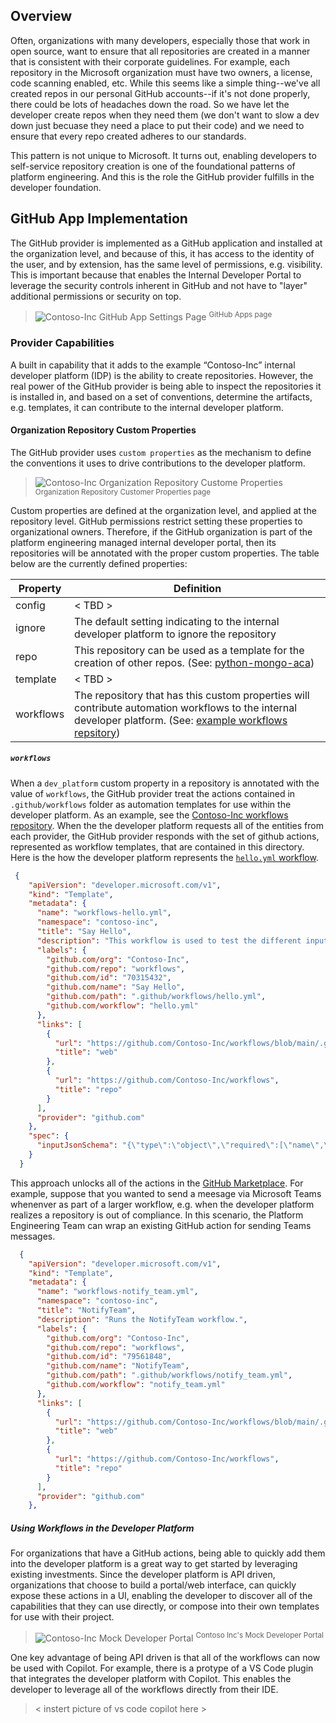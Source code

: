 ## Overview
Often, organizations with many developers, especially those that work in open source, want to ensure that all repositories are created in a manner that is consistent with their corporate guidelines. For example, each repository in the Microsoft organization must have two owners, a license, code scanning enabled, etc. While this seems like a simple thing--we've all created repos in our personal GitHub accounts--if it's not done properly, there could be lots of headaches down the road. So we have let the developer create repos when they need them (we don't want to slow a dev down just becuase they need a place to put their code) and we need to ensure that every repo created adheres to our standards.

This pattern is not unique to Microsoft. It turns out, enabling developers to self-service repository creation is one of the foundational patterns of platform engineering. And this is the role the GitHub provider fulfills in the developer foundation.

## GitHub App Implementation

The GitHub provider is implemented as a GitHub application and installed at the organization level, and because of this, it has access to the identity of the user, and by extension, has the same level of permissions, e.g. visibility. This is important because that enables the Internal Developer Portal to leverage the security controls inherent in GitHub and not have to "layer" additional permissions or security on top.
> ![Contoso-Inc GitHub App Settings Page](./images/contoso-org-ghapps.png)
> <sup>GitHub Apps page</sup>

### Provider Capabilities

A built in capability that it adds to the example “Contoso-Inc” internal developer platform (IDP) is the ability to create repositories. However, the real power of the GitHub provider is being able to inspect the repositories it is installed in, and based on a set of conventions, determine the artifacts, e.g. templates, it can contribute to the internal developer platform. 

#### Organization Repository Custom Properties
The GitHub provider uses `custom properties` as the mechanism to define the conventions it uses to drive contributions to the developer platform. 

> ![Contoso-Inc Organization Repository Custome Properties](./images/repo-custom-properties.png)
> <sup>Organization Repository Customer Properties page</sup>

Custom properties are defined at the organization level, and applied at the repository level. GitHub permissions restrict setting these properties to organizational owners. Therefore, if the GitHub organization is part of the platform engineering managed internal developer portal, then its repositories will be annotated with the proper custom properties. The table below are the currently defined properties:

|Property|Definition|
|----------|-----|
|config    | < TBD > |
|ignore    | The default setting indicating to the internal developer platform to ignore the repository  |
|repo      | This repository can be used as a template for the creation of other repos. (See: [python-mongo-aca](https://github.com/Contoso-Inc/python-mongo-aca)) |
|template  | < TBD > |
|workflows | The repository that has this custom properties will contribute automation workflows to the internal developer platform. (See: [example workflows repsitory](https://github.com/Contoso-Inc/workflows)) |


##### `workflows`

When a `dev_platform` custom property in a repository is annotated with the value of `workflows`, the GitHub provider treat the actions contained in `.github/workflows` folder as automation templates for use within the developer platform. As an example, see the [Contoso-Inc workflows repository](https://github.com/Contoso-Inc/workflows/tree/main/.github/workflows). When the the developer platform requests all of the entities from each provider, the GitHub provider responds with the set of github actions, represented as workflow templates, that are contained in this directory. Here is the how the developer platform represents the [`hello.yml` workflow](https://github.com/Contoso-Inc/workflows/blob/main/.github/workflows/hello.yml).

```json
 {
    "apiVersion": "developer.microsoft.com/v1",
    "kind": "Template",
    "metadata": {
      "name": "workflows-hello.yml",
      "namespace": "contoso-inc",
      "title": "Say Hello",
      "description": "This workflow is used to test the different input types. It simply says hello to the person you specify.",
      "labels": {
        "github.com/org": "Contoso-Inc",
        "github.com/repo": "workflows",
        "github.com/id": "70315432",
        "github.com/name": "Say Hello",
        "github.com/path": ".github/workflows/hello.yml",
        "github.com/workflow": "hello.yml"
      },
      "links": [
        {
          "url": "https://github.com/Contoso-Inc/workflows/blob/main/.github/workflows/hello.yml",
          "title": "web"
        },
        {
          "url": "https://github.com/Contoso-Inc/workflows",
          "title": "repo"
        }
      ],
      "provider": "github.com"
    },
    "spec": {
      "inputJsonSchema": "{\"type\":\"object\",\"required\":[\"name\",\"environment\"],\"properties\":{\"name\":{\"name\":\"name\",\"title\":\"Name\",\"type\":\"string\",\"description\":\"Who would you like to say hello to?\"},\"yell\":{\"name\":\"yell\",\"title\":\"Yell\",\"type\":\"boolean\",\"description\":\"Would you like to yell?\",\"default\":false,\"value\":false},\"environment\":{\"name\":\"environment\",\"title\":\"Environment\",\"type\":\"string\",\"description\":\"The GitHub Environment to deploy to\",\"default\":\"Dev\",\"value\":\"Dev\",\"enum\":[\"Dev\",\"Prod\",\"Staging\",\"Test\"]}}}"
    }
  }
```

This approach unlocks all of the actions in the [GitHub Marketplace](https://github.com/marketplace?category=&query=&type=actions&verification=). For example, suppose that you wanted to send a meesage via Microsoft Teams whenenver as part of a larger workflow, e.g. when the developer platform realizes a repository is out of compliance. In this scenario, the Platform Engineering Team can wrap an existing GitHub action for sending Teams messages. 

```json
  {
    "apiVersion": "developer.microsoft.com/v1",
    "kind": "Template",
    "metadata": {
      "name": "workflows-notify_team.yml",
      "namespace": "contoso-inc",
      "title": "NotifyTeam",
      "description": "Runs the NotifyTeam workflow.",
      "labels": {
        "github.com/org": "Contoso-Inc",
        "github.com/repo": "workflows",
        "github.com/id": "79561848",
        "github.com/name": "NotifyTeam",
        "github.com/path": ".github/workflows/notify_team.yml",
        "github.com/workflow": "notify_team.yml"
      },
      "links": [
        {
          "url": "https://github.com/Contoso-Inc/workflows/blob/main/.github/workflows/notify_team.yml",
          "title": "web"
        },
        {
          "url": "https://github.com/Contoso-Inc/workflows",
          "title": "repo"
        }
      ],
      "provider": "github.com"
    },
```

##### Using Workflows in the Developer Platform

For organizations that have a GitHub actions, being able to quickly add them into the developer platform is a great way to get started by leveraging existing investments. Since the developer platform is API driven, organizations that choose to build a portal/web interface, can quickly expose these actions in a UI, enabling the developer to discover all of the capabilities that they can use directly, or compose into their own templates for use with their project. 
> ![Contoso-Inc Mock Developer Portal](./images/mock-developer-portal.png)
> <sup>Contoso Inc's Mock Developer Portal</sup>

One key advantage of being API driven is that all of the workflows can now be used with Copilot. For example, there is a protype of a VS Code plugin that integrates the developer platform with Copilot. This enables the developer to leverage all of the workflows directly from their IDE.

> < instert picture of vs code copilot here >



